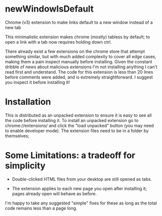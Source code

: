 # newWindowIsDefault
Chrome (v3) extension to make links default to a new window instead of a new tab

This minimalistic extension makes chrome (mostly) tabless by default; to open a link with a tab now requires holding down ctrl.

There already exist a few extensions on the chrome store that attempt something similar, but with much added complexity to cover all edge cases, making them a pain inspect manually before installing. Given the constant dribble of news about malicious extensions I'm not installing anything I can't read first and understand. The code for this extension is less than 20 lines before comments were added, and is extremely straightforward. I suggest you inspect it before installing it!

# Installation 
This is distributed as an unpacked extension to ensure it is easy to see all the code before installing it. To install an unpacked extension go to chrome://extensions/ and click the "load unpacked" button (you may need to enable developer mode). The extension files need to be in a folder by themselves; 

# Some Limitations: a tradeoff for simplicity

* Double-clicked HTML files from your desktop are still opened as tabs. 

* The extension applies to each new page you open after installing it; pages already open will behave as before.

I'm happy to take any suggested "simple" fixes for these as long as the total code remains less than a page long.

